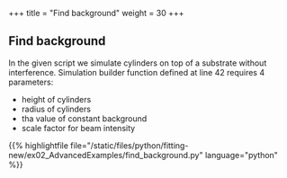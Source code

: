 +++
title = "Find background"
weight = 30
+++

## Find background

In the given script we simulate cylinders on top of a substrate without interference. Simulation builder function
defined at line 42 requires 4 parameters:

+ height of cylinders
+ radius of cylinders
+ tha value of constant background
+ scale factor for beam intensity

{{% highlightfile file="/static/files/python/fitting-new/ex02_AdvancedExamples/find_background.py" language="python" %}}
